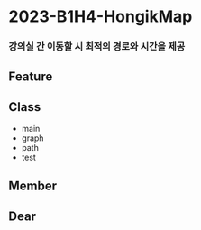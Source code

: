 # 2023-B1H4-HongikMap
### 강의실 간 이동할 시 최적의 경로와 시간을 제공

## Feature



## Class
- main
- graph
- path
- test

## Member


## Dear